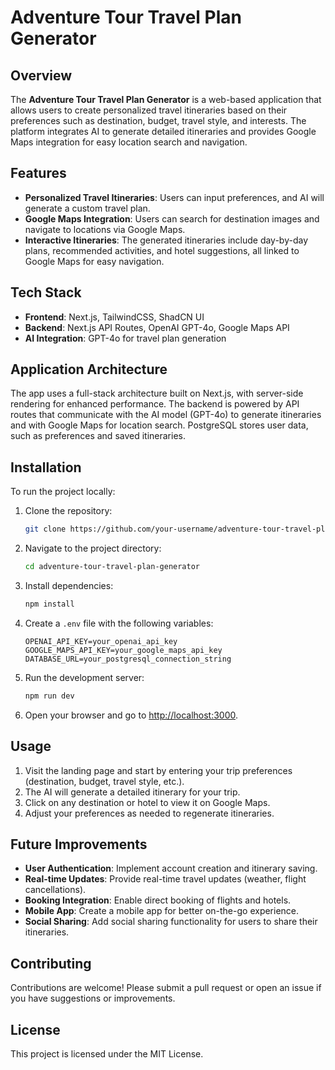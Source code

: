# Adventure Tour Travel Plan Generator

## Overview

The **Adventure Tour Travel Plan Generator** is a web-based application that allows users to create personalized travel itineraries based on their preferences such as destination, budget, travel style, and interests. The platform integrates AI to generate detailed itineraries and provides Google Maps integration for easy location search and navigation.

## Features

- **Personalized Travel Itineraries**: Users can input preferences, and AI will generate a custom travel plan.
- **Google Maps Integration**: Users can search for destination images and navigate to locations via Google Maps.
- **Interactive Itineraries**: The generated itineraries include day-by-day plans, recommended activities, and hotel suggestions, all linked to Google Maps for easy navigation.

## Tech Stack

- **Frontend**: Next.js, TailwindCSS, ShadCN UI
- **Backend**: Next.js API Routes, OpenAI GPT-4o, Google Maps API
- **AI Integration**: GPT-4o for travel plan generation

## Application Architecture

The app uses a full-stack architecture built on Next.js, with server-side rendering for enhanced performance. The backend is powered by API routes that communicate with the AI model (GPT-4o) to generate itineraries and with Google Maps for location search. PostgreSQL stores user data, such as preferences and saved itineraries.

## Installation

To run the project locally:

1. Clone the repository:

    ```bash
    git clone https://github.com/your-username/adventure-tour-travel-plan-generator.git
    ```

2. Navigate to the project directory:

    ```bash
    cd adventure-tour-travel-plan-generator
    ```

3. Install dependencies:

    ```bash
    npm install
    ```

4. Create a `.env` file with the following variables:

    ```
    OPENAI_API_KEY=your_openai_api_key
    GOOGLE_MAPS_API_KEY=your_google_maps_api_key
    DATABASE_URL=your_postgresql_connection_string
    ```

5. Run the development server:

    ```bash
    npm run dev
    ```

6. Open your browser and go to [http://localhost:3000](http://localhost:3000).

## Usage

1. Visit the landing page and start by entering your trip preferences (destination, budget, travel style, etc.).
2. The AI will generate a detailed itinerary for your trip.
3. Click on any destination or hotel to view it on Google Maps.
4. Adjust your preferences as needed to regenerate itineraries.

## Future Improvements

- **User Authentication**: Implement account creation and itinerary saving.
- **Real-time Updates**: Provide real-time travel updates (weather, flight cancellations).
- **Booking Integration**: Enable direct booking of flights and hotels.
- **Mobile App**: Create a mobile app for better on-the-go experience.
- **Social Sharing**: Add social sharing functionality for users to share their itineraries.

## Contributing

Contributions are welcome! Please submit a pull request or open an issue if you have suggestions or improvements.

## License

This project is licensed under the MIT License.
